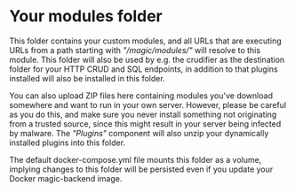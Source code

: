 
# Your modules folder

This folder contains your custom modules, and all URLs that are executing URLs from a path starting
with _"/magic/modules/"_ will resolve to this module. This folder will also be used by e.g. the crudifier
as the destination folder for your HTTP CRUD and SQL endpoints, in addition to that plugins installed
will also be installed in this folder.

You can also upload ZIP files here containing modules you've download somewhere and want to run in
your own server. However, please be careful as you do this, and make sure you never install something
not originating from a trusted source, since this might result in your server being infected by
malware. The _"Plugins"_ component will also unzip your dynamically installed plugins into this
folder.

The default docker-compose.yml file mounts this folder as a volume, implying changes to this folder
will be persisted even if you update your Docker magic-backend image.
